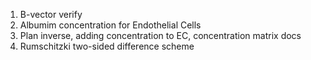 1. B-vector verify
2. Albumim concentration for Endothelial Cells
3. Plan inverse, adding concentration to EC, concentration matrix docs
4. Rumschitzki two-sided difference scheme 
